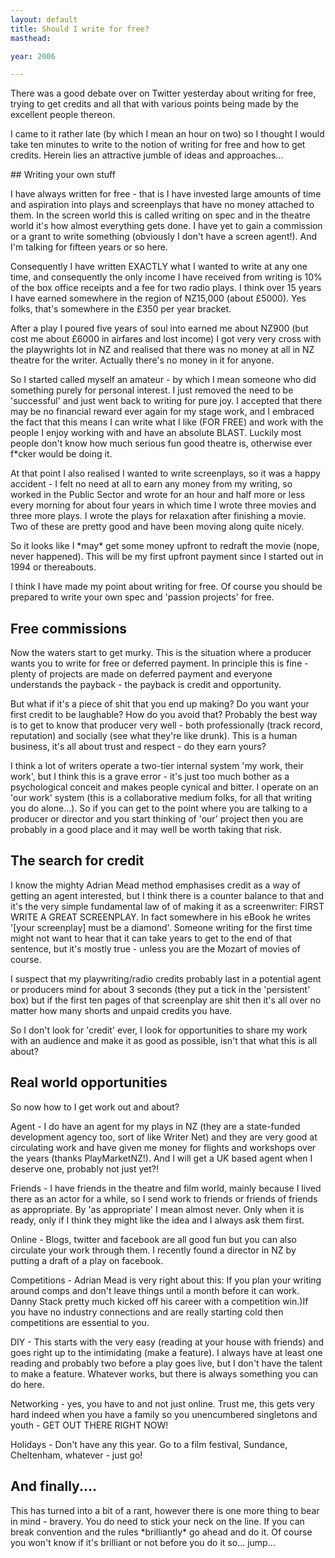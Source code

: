 ```yaml
---
layout: default
title: Should I write for free?
masthead:

year: 2006

---
```


<p>There was a good debate over on Twitter yesterday about writing for free, trying to get credits and all that with various points being made by the excellent people thereon.</p>
<p>I came to it rather late (by which I mean an hour on two) so I thought I would take ten minutes to write to the notion of writing for free and how to get credits. Herein lies an attractive jumble of ideas and approaches...</p>
## Writing your own stuff
<p>I have always written for free - that is I have invested large amounts of time and aspiration into plays and screenplays that have no money attached to them. In the screen world this is called writing on spec and in the theatre world it's how almost everything gets done. I have yet to gain a commission or a grant to write something (obviously I don't have a screen agent!). And I'm talking for fifteen years or so here.</p>
<p>Consequently I have written EXACTLY what I wanted to write at any one time, and consequently the only income I have received from writing is 10% of the box office receipts and a fee for two radio plays. I think over 15 years I have earned somewhere in the region of NZ15,000 (about £5000). Yes folks, that's somewhere in the £350 per year bracket.</p>
<p>After a play I poured five years of soul into earned me about NZ900 (but cost me about £6000 in airfares and lost income) I got very very cross with the playwrights lot in NZ and realised that there was no money at all in NZ theatre for the writer. Actually there's no money in it for anyone.

So I started called myself an amateur - by which I mean someone who did something purely for personal interest. I just removed the need to be 'successful' and just went back to writing for pure joy. I accepted that there may be no financial reward ever again for my stage work, and I embraced the fact that this means I can write what I like (FOR FREE) and work with the people I enjoy working with and have an absolute BLAST. Luckily most people don't know how much serious fun good theatre is, otherwise ever f*cker would be doing it.</p>

<p>At that point I also realised I wanted to write screenplays, so it was a happy accident - I felt no need at all to earn any money from my writing, so worked in the Public Sector and wrote for an hour and half more or less every morning for about four years in which time I wrote three movies and three more plays. I wrote the plays for relaxation after finishing a movie. Two of these are pretty good and have been moving along quite nicely.</p>

<p>So it looks like I *may* get some money upfront to redraft the movie (nope, never happened). This will be my first upfront payment since I started out in 1994 or thereabouts.</p>

<p>I think I have made my point about writing for free. Of course you should be prepared to write your own spec and 'passion projects' for free.</p>

## Free commissions

<p>Now the waters start to get murky. This is the situation where a producer wants you to write for free or deferred payment. In principle this is fine - plenty of projects are made on deferred payment and everyone understands the payback - the payback is credit and opportunity.</p>

<p>But what if it's a piece of shit that you end up making? Do you want your first credit to be laughable? How do you avoid that? Probably the best way is to get to know that producer very well - both professionally (track record, reputation) and socially (see what they're like drunk). This is a human business, it's all about trust and respect - do they earn yours?</p>

<p>I think a lot of writers  operate a two-tier internal system 'my work, their work', but I think this is a grave error - it's just too much bother as a psychological conceit and makes people cynical and bitter. I operate on an 'our work' system (this is a collaborative medium folks, for all that writing you do alone...). So if you can get to the point where you are talking to a producer or director and you start thinking of 'our' project then you are probably in a good place and it may well be worth taking that risk.</p>

## The search for credit

<p>I know the mighty Adrian Mead method emphasises credit as a way of getting an agent interested, but I think there is a counter balance to that and it's the very simple fundamental law of of making it as a screenwriter: FIRST WRITE A GREAT SCREENPLAY. In fact somewhere in his eBook he writes '[your screenplay] must be a diamond'. Someone writing for the first time might not want to hear that it can take years to get to the end of that sentence, but it's mostly true - unless you are the Mozart of movies of course.</p>

<p>I suspect that my playwriting/radio credits probably last in a potential agent or producers mind for about 3 seconds (they put a tick in the 'persistent' box) but if the first ten pages of that screenplay are shit then it's all over no matter how many shorts and unpaid credits you have. </p>

<p>So I don't look for 'credit' ever, I look for opportunities to share my work with an audience and make it as good as possible, isn't that what this is all about? </p>

## Real world opportunities

<p>So now how to I get work out and about?</p>

<p>Agent - I do have an agent for my plays in NZ (they are a state-funded development agency too, sort of like Writer Net) and they are very good at circulating work and have given me money for flights and workshops over the years (thanks PlayMarketNZ!). And I will get a UK based agent when I deserve one, probably not just yet?!</p>

<p>Friends - I have friends in the theatre and film world, mainly because I lived there as an actor for a while, so I send work to friends or friends of friends as appropriate. By 'as appropriate' I mean almost never. Only when it is ready, only if I think they might like the idea and I always ask them first. </p>

<p>Online - Blogs, twitter and facebook are all good fun but you can also circulate your work through them. I recently found a director in NZ by putting a draft of a play on facebook. </p>

<p>Competitions - Adrian Mead is very right about this: If you plan your writing around comps and don't leave things until a month before it can work. Danny Stack pretty much kicked off his career with a competition win.)If you have no industry connections and are really starting cold then competitions are essential to you.</p>

<p>DIY - This starts with the very easy (reading at your house with friends) and goes right up to the intimidating (make a feature). I always have at least one reading and probably two before a play goes live, but I don't have the talent to make a feature. Whatever works, but there is always something you can do here.</p>

<p>Networking - yes, you have to and not just online. Trust me, this gets very hard indeed when you have a family so you unencumbered singletons and youth - GET OUT THERE RIGHT NOW!</p>

<p>Holidays - Don't have any this year. Go to a film festival, Sundance, Cheltenham, whatever - just go! </p>

## And finally....

<p>This has turned into a bit of a rant, however there is one more thing to bear in mind - bravery. You do need to stick your neck on the line. If you can break convention and the rules *brilliantly* go ahead and do it. Of course you won't know if it's brilliant or not before you do it so... jump...</p>
